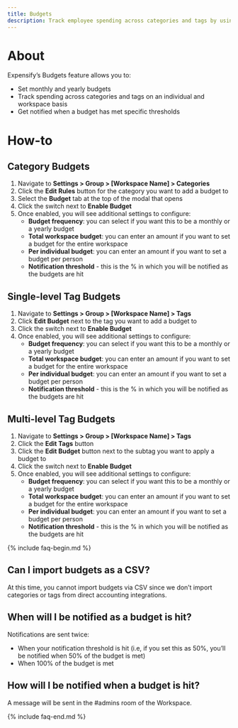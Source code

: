 ```yaml
---
title: Budgets
description: Track employee spending across categories and tags by using Expensify's Budgets feature.
---
```


# About
Expensify’s Budgets feature allows you to:
- Set monthly and yearly budgets
- Track spending across categories and tags on an individual and workspace basis
- Get notified when a budget has met specific thresholds 

# How-to
## Category Budgets
1. Navigate to **Settings > Group > [Workspace Name] > Categories**
2. Click the **Edit Rules** button for the category you want to add a budget to 
3. Select the **Budget** tab at the top of the modal that opens
4. Click the switch next to **Enable Budget** 
5. Once enabled, you will see additional settings to configure: 
   - **Budget frequency**: you can select if you want this to be a monthly or a yearly budget 
   - **Total workspace budget**: you can enter an amount if you want to set a budget for the entire workspace
   - **Per individual budget**: you can enter an amount if you want to set a budget per person 
   - **Notification threshold** - this is the % in which you will be notified as the budgets are hit

## Single-level Tag Budgets
1. Navigate to **Settings  > Group > [Workspace Name] > Tags**
2. Click **Edit Budget** next to the tag you want to add a budget to
3. Click the switch next to **Enable Budget**
4. Once enabled, you will see additional settings to configure:
   - **Budget frequency**: you can select if you want this to be a monthly or a yearly budget 
   - **Total workspace budget**: you can enter an amount if you want to set a budget for the entire workspace
   - **Per individual budget**: you can enter an amount if you want to set a budget per person 
   - **Notification threshold** - this is the % in which you will be notified as the budgets are hit

## Multi-level Tag Budgets
1. Navigate to **Settings > Group > [Workspace Name] >  Tags**
2. Click the **Edit Tags** button
3. Click the **Edit Budget** button next to the subtag you want to apply a budget to
4. Click the switch next to **Enable Budget**
5. Once enabled, you will see additional settings to configure: 
   - **Budget frequency**: you can select if you want this to be a monthly or a yearly budget 
   - **Total workspace budget**: you can enter an amount if you want to set a budget for the entire workspace
   - **Per individual budget**: you can enter an amount if you want to set a budget per person 
   - **Notification threshold** - this is the % in which you will be notified as the budgets are hit

{% include faq-begin.md %}
## Can I import budgets as a CSV? 
At this time, you cannot import budgets via CSV since we don’t import categories or tags from direct accounting integrations.

## When will I be notified as a budget is hit?
Notifications are sent twice: 
   - When your notification threshold is hit (i.e, if you set this as 50%, you’ll be notified when 50% of the budget is met)
   - When 100% of the budget is met 

## How will I be notified when a budget is hit?
A message will be sent in the  #admins room of the Workspace.

{% include faq-end.md %}
